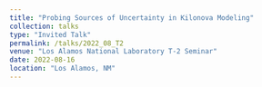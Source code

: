 ```yaml
---
title: "Probing Sources of Uncertainty in Kilonova Modeling"
collection: talks
type: "Invited Talk"
permalink: /talks/2022_08_T2
venue: "Los Alamos National Laboratory T-2 Seminar"
date: 2022-08-16
location: "Los Alamos, NM"
---
```

